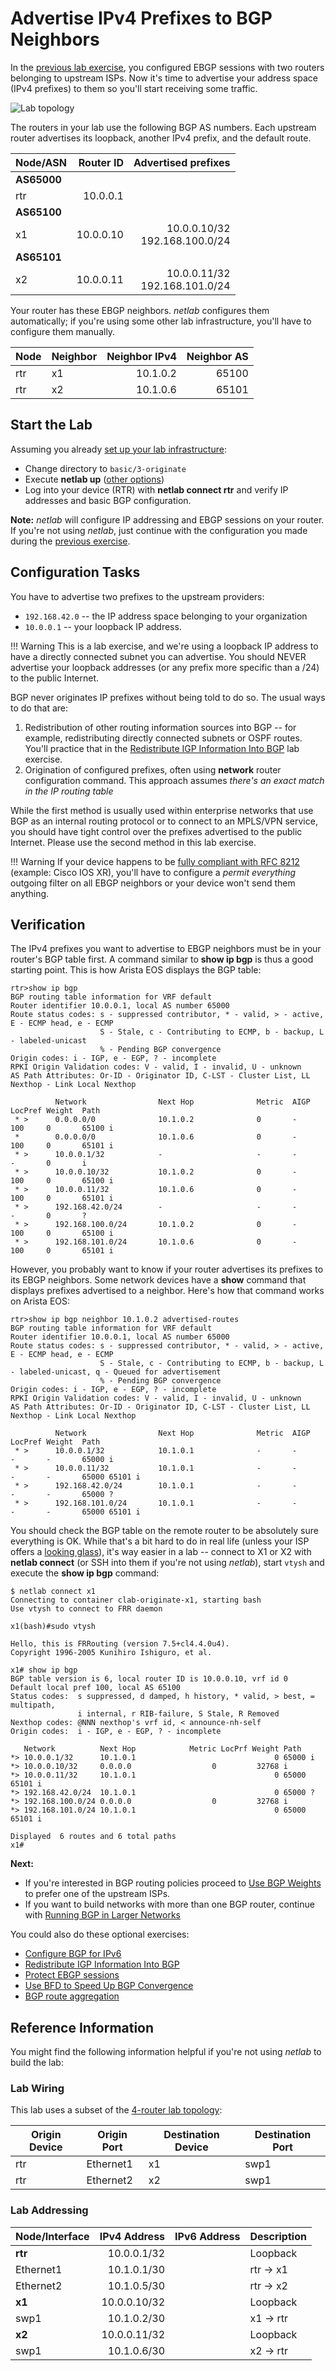 # Advertise IPv4 Prefixes to BGP Neighbors

In the [previous lab exercise](2-multihomed.md), you configured EBGP sessions with two routers belonging to upstream ISPs. Now it's time to advertise your address space (IPv4 prefixes) to them so you'll start receiving some traffic.

![Lab topology](topology-originate.png)

The routers in your lab use the following BGP AS numbers. Each upstream router advertises its loopback, another IPv4 prefix, and the default route.

| Node/ASN | Router ID | Advertised prefixes |
|----------|----------:|--------------------:|
| **AS65000** ||
| rtr | 10.0.0.1 | |
| **AS65100** ||
| x1 | 10.0.0.10 | 10.0.0.10/32<br>192.168.100.0/24 |
| **AS65101** ||
| x2 | 10.0.0.11 | 10.0.0.11/32<br>192.168.101.0/24 |

Your router has these EBGP neighbors. _netlab_ configures them automatically; if you're using some other lab infrastructure, you'll have to configure them manually.

| Node | Neighbor | Neighbor IPv4 | Neighbor AS |
|------|----------|--------------:|------------:|
| rtr | x1 | 10.1.0.2 | 65100 |
| rtr | x2 | 10.1.0.6 | 65101 |

## Start the Lab

Assuming you already [set up your lab infrastructure](../1-setup.md):

* Change directory to `basic/3-originate`
* Execute **netlab up** ([other options](../external/index.md))
* Log into your device (RTR) with **netlab connect rtr** and verify IP addresses and basic BGP configuration.

**Note:** *netlab* will configure IP addressing and EBGP sessions on your router. If you're not using *netlab*, just continue with the configuration you made during the [previous exercise](2-multihomed.md).

## Configuration Tasks

You have to advertise two prefixes to the upstream providers:

* `192.168.42.0` -- the IP address space belonging to your organization
* `10.0.0.1` -- your loopback IP address.

!!! Warning
    This is a lab exercise, and we're using a loopback IP address to have a directly connected subnet you can advertise. You should NEVER advertise your loopback addresses (or any prefix more specific than a /24) to the public Internet. 

BGP never originates IP prefixes without being told to do so. The usual ways to do that are:

1. Redistribution of other routing information sources into BGP -- for example, redistributing directly connected subnets or OSPF routes. You'll practice that in the [Redistribute IGP Information Into BGP](5-redistribute.md) lab exercise.
2. Origination of configured prefixes, often using **network** router configuration command. This approach assumes *there's an exact match in the IP routing table*

While the first method is usually used within enterprise networks that use BGP as an internal routing protocol or to connect to an MPLS/VPN service, you should have tight control over the prefixes advertised to the public Internet. Please use the second method in this lab exercise.

!!! Warning
    If your device happens to be [fully compliant with RFC 8212](https://blog.ipspace.net/2023/06/default-ebgp-policy-rfc-8212.html) (example: Cisco IOS XR), you'll have to configure a *permit everything* outgoing filter on all EBGP neighbors or your device won't send them anything.

## Verification

The IPv4 prefixes you want to advertise to EBGP neighbors must be in your router's BGP table first. A command similar to **show ip bgp** is thus a good starting point. This is how Arista EOS displays the BGP table:

```
rtr>show ip bgp
BGP routing table information for VRF default
Router identifier 10.0.0.1, local AS number 65000
Route status codes: s - suppressed contributor, * - valid, > - active, E - ECMP head, e - ECMP
                    S - Stale, c - Contributing to ECMP, b - backup, L - labeled-unicast
                    % - Pending BGP convergence
Origin codes: i - IGP, e - EGP, ? - incomplete
RPKI Origin Validation codes: V - valid, I - invalid, U - unknown
AS Path Attributes: Or-ID - Originator ID, C-LST - Cluster List, LL Nexthop - Link Local Nexthop

          Network                Next Hop              Metric  AIGP       LocPref Weight  Path
 * >      0.0.0.0/0              10.1.0.2              0       -          100     0       65100 i
 *        0.0.0.0/0              10.1.0.6              0       -          100     0       65101 i
 * >      10.0.0.1/32            -                     -       -          -       0       i
 * >      10.0.0.10/32           10.1.0.2              0       -          100     0       65100 i
 * >      10.0.0.11/32           10.1.0.6              0       -          100     0       65101 i
 * >      192.168.42.0/24        -                     -       -          -       0       ?
 * >      192.168.100.0/24       10.1.0.2              0       -          100     0       65100 i
 * >      192.168.101.0/24       10.1.0.6              0       -          100     0       65101 i
```

However, you probably want to know if your router advertises its prefixes to its EBGP neighbors. Some network devices have a **show** command that displays prefixes advertised to a neighbor. Here's how that command works on Arista EOS:

```
rtr>show ip bgp neighbor 10.1.0.2 advertised-routes
BGP routing table information for VRF default
Router identifier 10.0.0.1, local AS number 65000
Route status codes: s - suppressed contributor, * - valid, > - active, E - ECMP head, e - ECMP
                    S - Stale, c - Contributing to ECMP, b - backup, L - labeled-unicast, q - Queued for advertisement
                    % - Pending BGP convergence
Origin codes: i - IGP, e - EGP, ? - incomplete
RPKI Origin Validation codes: V - valid, I - invalid, U - unknown
AS Path Attributes: Or-ID - Originator ID, C-LST - Cluster List, LL Nexthop - Link Local Nexthop

          Network                Next Hop              Metric  AIGP       LocPref Weight  Path
 * >      10.0.0.1/32            10.1.0.1              -       -          -       -       65000 i
 * >      10.0.0.11/32           10.1.0.1              -       -          -       -       65000 65101 i
 * >      192.168.42.0/24        10.1.0.1              -       -          -       -       65000 ?
 * >      192.168.101.0/24       10.1.0.1              -       -          -       -       65000 65101 i
```

You should check the BGP table on the remote router to be absolutely sure everything is OK. While that's a bit hard to do in real life (unless your ISP offers a [looking glass](https://en.wikipedia.org/wiki/Looking_Glass_server)), it's way easier in a lab -- connect to X1 or X2 with **netlab connect** (or SSH into them if you're not using _netlab_), start `vtysh` and execute the **show ip bgp** command:

```
$ netlab connect x1
Connecting to container clab-originate-x1, starting bash
Use vtysh to connect to FRR daemon

x1(bash)#sudo vtysh

Hello, this is FRRouting (version 7.5+cl4.4.0u4).
Copyright 1996-2005 Kunihiro Ishiguro, et al.

x1# show ip bgp
BGP table version is 6, local router ID is 10.0.0.10, vrf id 0
Default local pref 100, local AS 65100
Status codes:  s suppressed, d damped, h history, * valid, > best, = multipath,
               i internal, r RIB-failure, S Stale, R Removed
Nexthop codes: @NNN nexthop's vrf id, < announce-nh-self
Origin codes:  i - IGP, e - EGP, ? - incomplete

   Network          Next Hop            Metric LocPrf Weight Path
*> 10.0.0.1/32      10.1.0.1                               0 65000 i
*> 10.0.0.10/32     0.0.0.0                  0         32768 i
*> 10.0.0.11/32     10.1.0.1                               0 65000 65101 i
*> 192.168.42.0/24  10.1.0.1                               0 65000 ?
*> 192.168.100.0/24 0.0.0.0                  0         32768 i
*> 192.168.101.0/24 10.1.0.1                               0 65000 65101 i

Displayed  6 routes and 6 total paths
x1#
```

**Next:**

* If you're interested in BGP routing policies proceed to [Use BGP Weights](../policy/1-weights.md) to prefer one of the upstream ISPs.
* If you want to build networks with more than one BGP router, continue with [Running BGP in Larger Networks](../ibgp/1-edge.md)

You could also do these optional exercises:

* [Configure BGP for IPv6](4-ipv6.md)
* [Redistribute IGP Information Into BGP](5-redistribute.md)
* [Protect EBGP sessions](6-protect.md)
* [Use BFD to Speed Up BGP Convergence](7-bfd.md)
* [BGP route aggregation](8-aggregate.md)

## Reference Information

You might find the following information helpful if you're not using _netlab_ to build the lab:

### Lab Wiring

This lab uses a subset of the [4-router lab topology](../external/4-router.md):

| Origin Device | Origin Port | Destination Device | Destination Port |
|---------------|-------------|--------------------|------------------|
| rtr | Ethernet1 | x1 | swp1 |
| rtr | Ethernet2 | x2 | swp1 |

### Lab Addressing

| Node/Interface | IPv4 Address | IPv6 Address | Description |
|----------------|-------------:|-------------:|-------------|
| **rtr** |  10.0.0.1/32 |  | Loopback |
| Ethernet1 | 10.1.0.1/30 |  | rtr -> x1 |
| Ethernet2 | 10.1.0.5/30 |  | rtr -> x2 |
| **x1** |  10.0.0.10/32 |  | Loopback |
| swp1 | 10.1.0.2/30 |  | x1 -> rtr |
| **x2** |  10.0.0.11/32 |  | Loopback |
| swp1 | 10.1.0.6/30 |  | x2 -> rtr |

